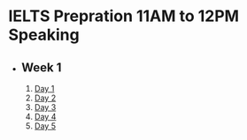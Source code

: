 # IELTS Prepration 11AM to 12PM Speaking

- ## Week 1

   1. [Day 1](https://www.facebook.com/iCodeguru/videos/1501047447465628)
   2. [Day 2](https://www.facebook.com/iCodeguru/videos/515051900989634)
   3. [Day 3](https://www.facebook.com/iCodeguru/videos/518378324103120)
   4. [Day 4](https://www.facebook.com/iCodeguru/videos/1208437080605914)
   5. [Day 5]()

<!-- - ## Week 2

   1. [Day 1](https://www.facebook.com/iCodeguru/videos/802372422103910)
   2. [Day 2](https://www.facebook.com/iCodeguru/videos/522385753582925)
   3. [Day 3](https://www.facebook.com/iCodeguru/videos/1034244568143072)
   4. [Day 4](https://www.facebook.com/iCodeguru/videos/1034697154783642)
   5. [Day 5]() -->

<!-- - ## Week 

   1. [Day 1]()
   2. [Day 2]()
   3. [Day 3]()
   4. [Day 4]()
   5. [Day 5]() -->